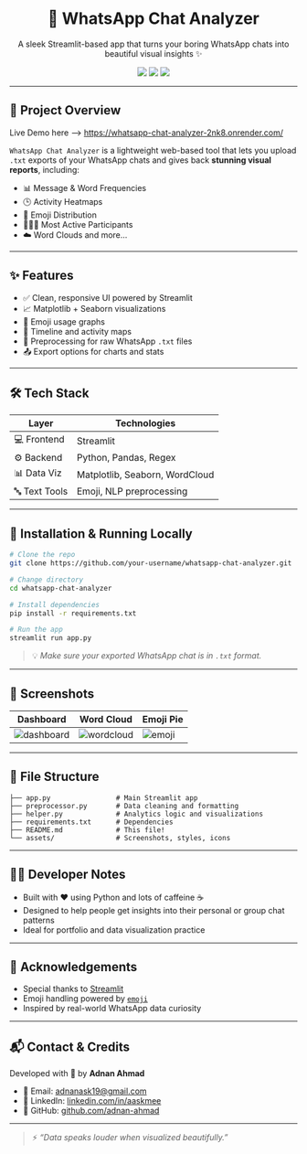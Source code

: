 
<h1 align="center">💬 WhatsApp Chat Analyzer</h1>

<p align="center">
  A sleek Streamlit-based app that turns your boring WhatsApp chats into beautiful visual insights ✨
</p>

<p align="center">
  <img src="https://img.shields.io/badge/Python-3.10+-blue?style=for-the-badge&logo=python" />
  <img src="https://img.shields.io/badge/Streamlit-Framework-red?style=for-the-badge&logo=streamlit" />
  <img src="https://img.shields.io/badge/Open%20Source-%E2%9D%A4-ff69b4?style=for-the-badge" />
</p>

---

## 🧠 Project Overview

Live Demo here -->       https://whatsapp-chat-analyzer-2nk8.onrender.com/

`WhatsApp Chat Analyzer` is a lightweight web-based tool that lets you upload `.txt` exports of your WhatsApp chats and gives back **stunning visual reports**, including:
- 📊 Message & Word Frequencies
- 🕒 Activity Heatmaps
- 🤖 Emoji Distribution
- 🧑‍🤝‍🧑 Most Active Participants
- ☁️ Word Clouds and more...

---

## ✨ Features

- ✅ Clean, responsive UI powered by Streamlit
- 📈 Matplotlib + Seaborn visualizations
- 🌈 Emoji usage graphs
- 📅 Timeline and activity maps
- 🧾 Preprocessing for raw WhatsApp `.txt` files
- 📤 Export options for charts and stats

---

## 🛠️ Tech Stack

| Layer         | Technologies                      |
| ------------- | --------------------------------- |
| 💻 Frontend   | Streamlit                         |
| ⚙️ Backend    | Python, Pandas, Regex             |
| 📊 Data Viz   | Matplotlib, Seaborn, WordCloud    |
| 🔤 Text Tools | Emoji, NLP preprocessing          |

---

## 🚀 Installation & Running Locally

```bash
# Clone the repo
git clone https://github.com/your-username/whatsapp-chat-analyzer.git

# Change directory
cd whatsapp-chat-analyzer

# Install dependencies
pip install -r requirements.txt

# Run the app
streamlit run app.py
````

> 💡 *Make sure your exported WhatsApp chat is in `.txt` format.*

---

## 📸 Screenshots

| Dashboard                         | Word Cloud                          | Emoji Pie                       |
|-----------------------------------|-------------------------------------|---------------------------------|
| ![dashboard](screenshots/img.png) | ![wordcloud](screenshots/img_2.png) | ![emoji](screenshots/img_1.png) |

---

## 📁 File Structure

```
├── app.py                # Main Streamlit app
├── preprocessor.py       # Data cleaning and formatting
├── helper.py             # Analytics logic and visualizations
├── requirements.txt      # Dependencies
├── README.md             # This file!
└── assets/               # Screenshots, styles, icons
```

---

## 👨‍💻 Developer Notes

* Built with ❤️ using Python and lots of caffeine ☕
* Designed to help people get insights into their personal or group chat patterns
* Ideal for portfolio and data visualization practice

---

## 🙌 Acknowledgements

* Special thanks to [Streamlit](https://streamlit.io/)
* Emoji handling powered by [`emoji`](https://pypi.org/project/emoji/)
* Inspired by real-world WhatsApp data curiosity

---

## 📬 Contact & Credits

Developed with 💚 by **Adnan Ahmad**

* 📧 Email: [adnanask19@gmail.com](mailto:adnanask19@gmail.com)
* 🔗 LinkedIn: [linkedin.com/in/aaskmee](https://linkedin.com/in/aaskmee)
* 🐙 GitHub: [github.com/adnan-ahmad](https://github.com/adnanaskh)

---

> ⚡ *“Data speaks louder when visualized beautifully.”*


